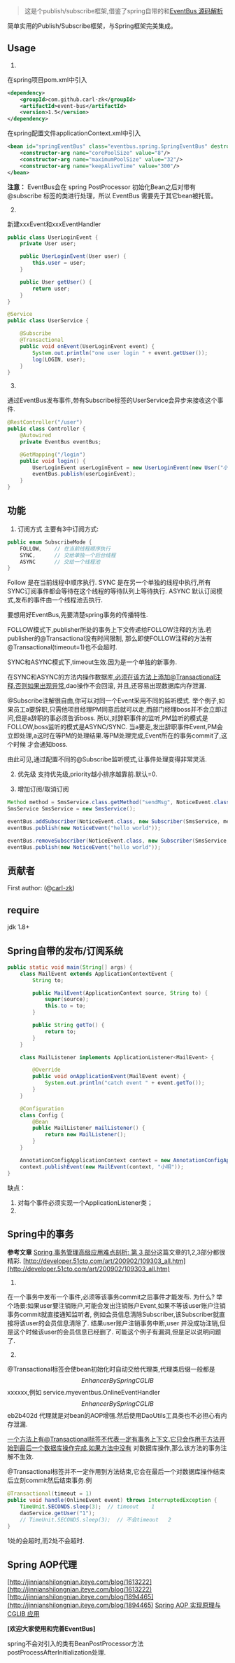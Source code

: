 > 这是个publish/subscribe框架,借鉴了spring自带的和[EventBus 源码解析](http://a.codekk.com/detail/Android/Trinea/EventBus%20%E6%BA%90%E7%A0%81%E8%A7%A3%E6%9E%90)

简单实用的Publish/Subscribe框架，与Spring框架完美集成。

## Usage
1.
在spring项目pom.xml中引入
```xml
<dependency>
    <groupId>com.github.carl-zk</groupId>
    <artifactId>event-bus</artifactId>
    <version>1.5</version>
</dependency>
```
在spring配置文件applicationContext.xml中引入
```xml
<bean id="springEventBus" class="eventbus.spring.SpringEventBus" destroy-method="destroy">
    <constructor-arg name="corePoolSize" value="8"/>
    <constructor-arg name="maximumPoolSize" value="32"/>
    <constructor-arg name="keepAliveTime" value="300"/>
</bean>
```
**注意：** EventBus会在 spring PostProcessor 初始化Bean之后对带有 @subscribe 标签的类进行处理，所以 EventBus 需要先于其它bean被托管。

2.
新建xxxEvent和xxxEventHandler
```java
public class UserLoginEvent {
    private User user;

    public UserLoginEvent(User user) {
        this.user = user;
    }

    public User getUser() {
        return user;
    }
}

@Service
public class UserService {

    @Subscribe
    @Transactional
    public void onEvent(UserLoginEvent event) {
        System.out.println("one user login " + event.getUser());
        log(LOGIN, user);
    }
}
```

3.
通过EventBus发布事件,带有Subscribe标签的UserService会异步来接收这个事件.
```java
@RestController("/user")
public class Controller {
    @Autowired
    private EventBus eventBus;

    @GetMapping("/login")
    public void login() {
        UserLoginEvent userLoginEvent = new UserLoginEvent(new User("小红", 17));
        eventBus.publish(userLoginEvent);
    }
}
```


## 功能
1. 订阅方式
主要有3中订阅方式:
```java
public enum SubscribeMode {
    FOLLOW,    // 在当前线程顺序执行
    SYNC,      // 交给单独一个后台线程
    ASYNC      // 交给一个线程池
}
```
Follow 是在当前线程中顺序执行.
SYNC 是在另一个单独的线程中执行,所有SYNC订阅事件都会等待在这个线程的等待队列上等待执行.
ASYNC 默认订阅模式,发布的事件由一个线程池去执行.

要想用好EventBus,先要清楚spring事务的传播特性.

FOLLOW模式下,publisher所处的事务上下文传递给FOLLOW注释的方法.若publisher的@Transactional没有时间限制,
那么即使FOLLOW注释的方法有@Transactional(timeout=1)也不会超时.

SYNC和ASYNC模式下,timeout生效.因为是一个单独的新事务.

在SYNC和ASYNC的方法内操作数据库,必须在该方法上添加@Transactional注释.否则如果出现异常,dao操作不会回滚,
并且,还容易出现数据库内存泄漏.

@Subscribe注解很自由,你可以对同一个Event采用不同的监听模式.
举个例子,如果员工a要辞职,只需他项目经理PM同意后就可以走,而部门经理boss并不会立即过问,但是a辞职的事必须告诉boss.
所以,对辞职事件的监听,PM监听的模式是FOLLOW,boss监听的模式是ASYNC/SYNC.
当a要走,发出辞职事件Event,PM会立即处理,a这时在等PM的处理结果.等PM处理完成,Event所在的事务commit了,这个时候
才会通知boss.

由此可见,通过配置不同的@Subscribe监听模式,让事件处理变得非常灵活.


2. 优先级
支持优先级,priority越小排序越靠前.默认=0.

3. 增加订阅/取消订阅
```java
Method method = SmsService.class.getMethod("sendMsg", NoticeEvent.class);
SmsService SmsService = new SmsService();

eventBus.addSubscriber(NoticeEvent.class, new Subscriber(SmsService, method, SubscribeMode.ASYNC, 0));
eventBus.publish(new NoticeEvent("hello world"));

eventBus.removeSubscriber(NoticeEvent.class, new Subscriber(SmsService, method, SubscribeMode.ASYNC, 0));
eventBus.publish(new NoticeEvent("hello world"));
```

## 贡献者

First author: (@[carl-zk](https://github.com/carl-zk/EventBus))

## require
jdk 1.8+ 

## Spring自带的发布/订阅系统
```java
public static void main(String[] args) {
    class MailEvent extends ApplicationContextEvent {
        String to;

        public MailEvent(ApplicationContext source, String to) {
            super(source);
            this.to = to;
        }

        public String getTo() {
            return to;
        }
    }

    class MailListener implements ApplicationListener<MailEvent> {

        @Override
        public void onApplicationEvent(MailEvent event) {
            System.out.println("catch event " + event.getTo());
        }
    }

    @Configuration
    class Config {
        @Bean
        public MailListener mailListener() {
            return new MailListener();
        }
    }

    AnnotationConfigApplicationContext context = new AnnotationConfigApplicationContext(Config.class);
    context.publishEvent(new MailEvent(context, "小明"));
}
```

缺点：
1. 对每个事件必须实现一个ApplicationListener<T>类；
2. 


## Spring中的事务
**参考文章**
[Spring 事务管理高级应用难点剖析: 第 3 部分](https://www.ibm.com/developerworks/cn/java/j-lo-spring-ts3/)这篇文章的1,2,3部分都很精彩.
[http://developer.51cto.com/art/200902/109303_all.htm](http://developer.51cto.com/art/200902/109303_all.htm)

1.
在一个事务中发布一个事件,必须等该事务commit之后事件才能发布.
为什么?
举个场景:如果user要注销账户,可能会发出注销账户Event,如果不等该user账户注销事务commit就直接通知监听者,
例如会员信息清除Subscriber,该Subscriber就直接将该user的会员信息清除了. 结果user账户注销事务中断,user
并没成功注销,但是这个时候该user的会员信息已经删了.
可能这个例子有漏洞,但是足以说明问题了.

2.
@Transactional标签会使bean初始化时自动交给代理类,代理类后缀一般都是$$EnhancerBySpringCGLIB$$xxxxxx,例如
service.myeventbus.OnlineEventHandler$$EnhancerBySpringCGLIB$$eb2b402d
代理就是对bean的AOP增强.然后使用DaoUtils工具类也不必担心有内存泄漏.

一个方法上有@Transactional标签不代表一定有事务上下文.它只会作用于方法开始到最后一个数据库操作完成.如果方法中没有
对数据库操作,那么该方法的事务注解不生效.

@Transactional标签并不一定作用到方法结束,它会在最后一个对数据库操作结束后立刻commit然后结束事务.例
```java
@Transactional(timeout = 1)
public void handle(OnlineEvent event) throws InterruptedException {
    TimeUnit.SECONDS.sleep(3);  // timeout    1
    daoService.getUser("1");
    // TimeUnit.SECONDS.sleep(3);  // 不会timeout   2
}
```
1处的会超时,而2处不会超时.


## Spring AOP代理
[http://jinnianshilongnian.iteye.com/blog/1613222](http://jinnianshilongnian.iteye.com/blog/1613222)
[http://jinnianshilongnian.iteye.com/blog/1894465](http://jinnianshilongnian.iteye.com/blog/1894465)
[Spring AOP 实现原理与 CGLIB 应用](https://www.ibm.com/developerworks/cn/java/j-lo-springaopcglib/)


**[欢迎大家使用和完善EventBus]**

spring不会对引入的类有BeanPostProcessor方法postProcessAfterInitialization处理.
